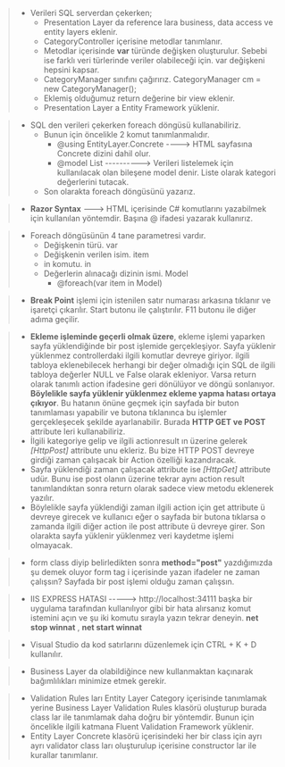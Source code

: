 > * Verileri SQL serverdan çekerken;
>   * Presentation Layer da reference lara business, data access ve entity layers eklenir.
>   * CategoryController içerisine metodlar tanımlanır.
>   * Metodlar içerisinde **var** türünde değişken oluşturulur. Sebebi ise farklı veri türlerinde veriler olabileceği için. var değişkeni hepsini kapsar.
>   * CategoryManager sınıfını çağırırız. CategoryManager cm = new CategoryManager();
>   * Eklemiş olduğumuz return değerine bir view eklenir.
>   * Presentation Layer a Entity Framework yüklenir.
	
	
> * SQL den verileri çekerken foreach döngüsü kullanabiliriz.
>	  * Bunun için öncelikle 2 komut tanımlanmalıdır.
>		  * @using EntityLayer.Concrete ----> HTML sayfasına Concrete dizini dahil olur.
>		  * @model List<Category> ----------> Verileri listelemek için kullanılacak olan bileşene model denir. Liste olarak kategori değerlerini tutacak.
> 	* Son olarakta foreach döngüsünü yazarız.
	
> * **Razor Syntax** ---> HTML içerisinde C# komutlarını yazabilmek için kullanılan yöntemdir. Başına @ ifadesi yazarak kullanırız.

> * Foreach döngüsünün 4 tane parametresi vardır.
> 	* Değişkenin türü. var
>	* Değişkenin verilen isim. item
> 	* in komutu. in
>	* Değerlerin alınacağı dizinin ismi. Model
>		* @foreach(var item in Model) 

> * **Break Point** işlemi için istenilen satır numarası arkasına tıklanır ve işaretçi çıkarılır. Start butonu ile çalıştırılır. F11 butonu ile diğer adıma geçilir.
	
> * **Ekleme işleminde geçerli olmak üzere**, ekleme işlemi yaparken sayfa yüklendiğinde bir post işlemide gerçekleşiyor. Sayfa yüklenir yüklenmez controllerdaki ilgili komutlar devreye giriyor. ilgili tabloya eklenebilecek herhangi bir değer olmadığı için SQL de ilgili tabloya değerler NULL ve False olarak ekleniyor. Varsa return olarak tanımlı action ifadesine geri dönülüyor ve döngü sonlanıyor. **Böylelikle sayfa yüklenir yüklenmez ekleme yapma hatası ortaya çıkıyor**. Bu hatanın önüne geçmek için sayfada bir buton tanımlaması yapabilir ve butona tıklanınca bu işlemler gerçekleşecek şekilde ayarlanabilir. Burada **HTTP GET ve POST** attribute leri kullanabiliriz.
> * İlgili kategoriye gelip ve ilgili actionresult ın üzerine gelerek *[HttpPost]* attribute unu ekleriz. Bu bize HTTP POST devreye girdiği zaman çalışacak bir Action özelliği kazandıracak. 
> * Sayfa yüklendiği zaman çalışacak attribute ise *[HttpGet]* attribute udür. Bunu ise post olanın üzerine tekrar aynı action result tanımlandıktan sonra return olarak sadece view metodu eklenerek yazılır. 
> * Böylelikle sayfa yüklendiği zaman ilgili action için get attribute ü devreye girecek ve kullanıcı eğer o sayfada bir butona tıklarsa o zamanda ilgili diğer action ile post attribute ü devreye girer. Son olarakta sayfa yüklenir yüklenmez veri kaydetme işlemi olmayacak. 

> * form class diyip belirledikten sonra **method="post"** yazdığımızda şu demek oluyor form tag i içerisinde yazan ifadeler ne zaman çalışsın? Sayfada bir post işlemi olduğu zaman çalışsın.
	
> * IIS EXPRESS HATASI -----> http://localhost:34111 başka bir uygulama tarafından kullanılıyor gibi bir hata alırsanız komut istemini açın ve şu iki komutu sırayla yazın tekrar deneyin. **net stop winnat** , **net start winnat**
	
> * Visual Studio da kod satırlarını düzenlemek için CTRL + K + D kullanılır.

> * Business Layer da olabildiğince new kullanmaktan kaçınarak bağımlılıkları minimize etmek gerekir.
	
> * Validation Rules ları Entity Layer Category içerisinde tanımlamak yerine Business Layer Validation Rules klasörü oluşturup burada class lar ile tanımlamak daha doğru bir yöntemdir. Bunun için öncelikle ilgili katmana Fluent Validation Framework yüklenir.
> * Entity Layer Concrete klasörü içerisindeki her bir class için ayrı ayrı validator class ları oluşturulup içerisine constructor lar ile kurallar tanımlanır.













  

	

	


	




 




